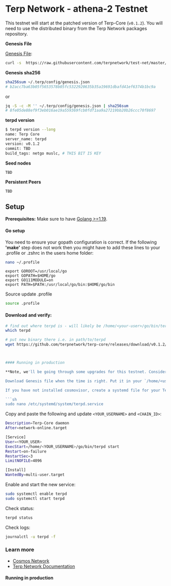 # Terp Network - athena-2 Testnet

This testnet will start at the patched version of Terp-Core (`v0.1.2`). You will need to use the distributed binary from the Terp Network packages repository.

**Genesis File**

[Genesis File](https://raw.githubusercontent.com/terpnetwork/test-net/master/athena-2/genesis.json):

```bash
curl -s  https://raw.githubusercontent.com/terpnetwork/test-net/master/athena-2/genesis.json > ~/.terp/config/genesis.json
```

**Genesis sha256**

```bash
sha256sum ~/.terp/config/genesis.json
# b2acc7ba63b05f5653578b05fc5322920635b35a19691dbafd41ef6374b1bc9a
```
or
```bash
jq -S -c -M '' ~/.terp/config/genesis.json | sha256sum
# 8fe05de88ef9f3eb016ae19a559369fcb0fdf1aa9a27219bb20b26ccc70f8697 
```

**terpd version**

```bash
$ terpd version --long
name: Terp Core
server_name: terpd
version: v0.1.2
commit: TBD
build_tags: netgo muslc, # THIS BIT IS KEY
```

**Seed nodes**

```
TBD
```

**Persistent Peers**

```
TBD
```

## Setup

**Prerequisites:** Make sure to have [Golang >=1.19](https://golang.org/).

#### Go setup

You need to ensure your gopath configuration is correct. If the following **'make'** step does not work then you might have to add these lines to your .profile or .zshrc in the users home folder:

```sh
nano ~/.profile
```

```
export GOROOT=/usr/local/go
export GOPATH=$HOME/go
export GO111MODULE=on
export PATH=$PATH:/usr/local/go/bin:$HOME/go/bin
```

Source update .profile

```sh
source .profile
```

#### Download and verify:

```sh
# find out where terpd is - will likely be /home/<your-user>/go/bin/terpd
which terpd

# put new binary there i.e. in path/to/terpd
wget https://github.com/terpnetwork/terp-core/releases/download/v0.1.2/terp-core -O /home/<your-user>/go/bin/terpd



#### Running in production

**Note, we'll be going through some upgrades for this testnet. Consider using [Cosmovisor](https://github.com/cosmos/cosmos-sdk/tree/master/cosmovisor) to make your life easier.** Setting up Cosmovisor is covered in the [Terp Network Documentation]().

Download Genesis file when the time is right. Put it in your `/home/<user>/.terp` folder.

If you have not installed cosmovisor, create a systemd file for your TerpNet service:

```sh
sudo nano /etc/systemd/system/terpd.service
```

Copy and paste the following and update `<YOUR_USERNAME>` and `<CHAIN_ID>`:

```sh
Description=Terp-Core daemon
After=network-online.target

[Service]
User=<YOUR_USER>
ExecStart=/home/<YOUR_USERNAME>/go/bin/terpd start
Restart=on-failure
RestartSec=3
LimitNOFILE=4096

[Install]
WantedBy=multi-user.target
```

Enable and start the new service:

```sh
sudo systemctl enable terpd
sudo systemctl start terpd
```

Check status:

```sh
terpd status
```

Check logs:

```sh
journalctl -u terpd -f
```

### Learn more

- [Cosmos Network](https://cosmos.network)
- [Terp Network Documentation](https://docs.terp.network/)

#### Running in production

